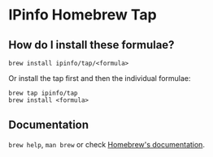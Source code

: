 # IPinfo Homebrew Tap

## How do I install these formulae?

```
brew install ipinfo/tap/<formula>
```

Or install the tap first and then the individual formulae:

```
brew tap ipinfo/tap
brew install <formula>
```

## Documentation

`brew help`, `man brew` or check [Homebrew's documentation](https://docs.brew.sh).
